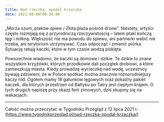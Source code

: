 ```yaml
---
title: Nad rzeczką, opodal krzaczka
date: 2021-08-06T00:34:00
---
```

„Morza szum, ptaków śpiew / Złota plaża pośród drzew”. Niestety, artyści często rozmijają się z przyrodniczą rzeczywistością – latem ptaki kończą lęgi i milkną. Większość nie ma powodu do śpiewu, ani partnerki wabić nie trzeba, ani terytorium utrzymywać. Czas odpocząć i zmienić piórka. Sytuację ratują kaczki, które w tym czasie wodzą pisklęta.

Powszechnie wiadomo, że kaczki są domowe i dzikie. Te dzikie to znane wszystkim krzyżówki, których przodkowie dali początek drobiowi, a które zamieszkują miasta. Kiedy prowadzę wycieczkę nad wodę, uczestnicy bywają zdziwieni, że w Polsce spotkać można znacznie różnorodniejszy kaczy ród. Ogółem mamy 18 gatunków lęgowych oraz pokaźny pakiet kaczek, dla których przestrzeń od Bałtyku po Tatry jest ciepłym krajem. O tych drugich napiszę przy okazji ferii zimowych, dziś skupmy się na wakacjach.

***

Całość można przeczytać w Tygodniku Przegląd z 12 lipca 2021 r. (<https://www.tygodnikprzeglad.pl/nad-rzeczka-opodal-krzaczka/>)